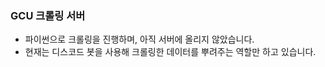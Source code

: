 ### GCU 크롤링 서버 

- 파이썬으로 크롤링을 진행하며, 아직 서버에 올리지 않았습니다.
- 현재는 디스코드 봇을 사용해 크롤링한 데이터를 뿌려주는 역할만 하고 있습니다.
